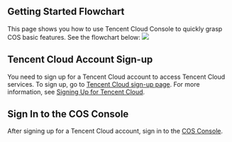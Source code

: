 ## Getting Started Flowchart
This page shows you how to use Tencent Cloud Console to quickly grasp COS basic features. See the flowchart below:
![](https://main.qcloudimg.com/raw/11beebf3182aba7fa8e2d08e1a50f7dd.png)

## Tencent Cloud Account Sign-up
You need to sign up for a Tencent Cloud account to access Tencent Cloud services. To sign up, go to [Tencent Cloud sign-up page](https://intl.cloud.tencent.com/register). For more information, see [Signing Up for Tencent Cloud](https://intl.cloud.tencent.com/document/product/378/9603).
## Sign In to the COS Console
After signing up for a Tencent Cloud account, sign in to the [COS Console](https://console.cloud.tencent.com/cos5).

